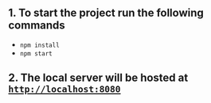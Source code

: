 ## 1. To start the project run the following commands

- `npm install`
- `npm start`

## 2. The local server will be hosted at [`http://localhost:8080`](http://localhost:8080)
